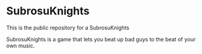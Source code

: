 # SubrosuKnights
This is the public repository for a SubrosuKnights

SubrosuKnights is a game that lets you beat up bad guys to the beat of your own music.
